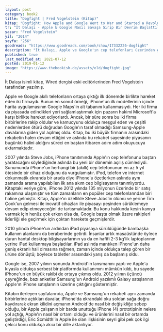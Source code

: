 ```yaml
---
layout: post  
category: book2  
title: "Dogfight | Fred Vogelstein (Kitap)"  
kitap: "Dogfight: How Apple and Google Went to War and Started a Revolution"  
tr: "İt Dalaşı - Apple & Google Nasıl Savaşa Girip Bir Devrim Başlattılar?"  
yazar: "Fred Vogelstein"  
yil: "2014"  
sayfa: "256"  
goodreads: "https://www.goodreads.com/book/show/17332226-dogfight"
description: "İt Dalaşı, Apple ve Google'ın cep telefonları üzerinden giriştikleri savaşı ve aralarındaki rekabeti anlatıyor."
published: true
last_modified_at: 2021-07-12
posted: 2019-01-12
image: "https://www.thebookish.de/assets/old/dogfight.jpg"
---
```


İt Dalaşı isimli kitap, Wired dergisi eski editörlerinden Fred Vogelstein tarafından yazılmış.  

Apple ve Google akıllı telefonların ortaya çıktığı ilk dönemde birlikte hareket eden iki firmaydı. Bunun en somut örneği, iPhone'un ilk modellerinin içinde harita uygulamasının Google Maps'in alt tabanını kullanmasıydı. Her iki firma da piyasada edindikleri yeri sağlamlaştırmak için pazarın hakimi Microsoft'a karşı birlikte hareket ediyorlardı. Ancak, bir süre sonra bu iki firma birbirlerine rakip oldular ve kamuoyunu oldukça meşgul eden ve çeşitli nedenlerden ötürü doğrudan Google'ın taraf olmadığı Samsung-Apple davalarına giden yol açılmış oldu. Kitap, bu iki büyük firmanın arasındaki rekabetin halen devam ettiğini ve aslında bu rekabet sayesinde piyasanın bugünkü halini aldığını süreci en baştan itibaren adım adım okuyucuya aktarmaktadır.  
  
2007 yılında Steve Jobs, iPhone tanıtımında Apple'ın cep telefonunu baştan yaratacağını söylediğinde aslında bu yeni bir dönemin açılış cümlesiydi. Sunumunda iPhone'un herhangi bir (akıllı) cep telefonunun en az 5 yıl ötesinde bir cihaz olduğunu da vurgulamıştır. iPod, telefon ve internet dokunmatik ekranda bir arada diye iPhone'u özetlerken aslında aynı zamanda arama yapılabilen ilk ana akım cep bilgisayarını tanımlıyordu. Kitaptaki veriye göre, iPhone 2012 yılında 135 milyonun üzerinde bir satış rakamına ulaşmıştır ve tüm zamanların en popüler cep telefonlarından biri haline gelmiştir. Kitap, Apple'ın özellikle Steve Jobs'in ölümü ve yerine Tim Çook'un gelmesi ile inovatif cihazları ile piyasayı peşinden sürüklemeye devam edip etmeyeceğini de tartışmaktadır. Bu konu hakkında kesin kanıya varmak için henüz çok erken olsa da, Google başta olmak üzere rakipleri liderliği ele geçirmek için çoktan harekete geçmişlerdir.  
  
2010 yılında iPhone'un ardından iPad piyasaya sürüldüğünde bambaşka kullanım alanlarını da beraberinde getirdi. İnsanlar artık masaüstünde öylece duran hantal desktop bilgisayarlarının ya da en hafifi 2-3 kg'lik laptoplarının yerine iPad kullanmaya başladılar. iPad aslında mantıken iPhone'un daha geniş ekranlı hali olmasına rağmen, zaman içinde oldukça talep gören bir ürüne dönüştü; böylece tabletler arasındaki yarış da başlamış oldu.  
  
Google ise, 2007 yılının sonunda Android'in lansmanını yaptı ve Apple'a kıyasla oldukça serbest bir platformda kullanımını mümkün kıldı, bu sayede iPhone'un en büyük rakibi de ortaya çıkmış oldu. 2012 yılının üçüncü çeyreğinde, bazı anketler Samsung'un Android yazılımlı Galaxy satışlarının Apple'ın iPhone satışlarının üzerine çıktığını göstermiştir.  
  
Kitabın ilerleyen sayfalarında, Apple ve Samsung'un rekabeti aynı zamanda birbirlerine açtıkları davalar, iPhone'da ekrandaki oku soldan sağa doğru kaydırarak ekran kilidini açmanın Android'de nasıl bir değişikliğe sebep olduğu, bir Apple çalışanın bir barda unuttuğu iPhone (4) prototipinin nelere yol açtığı, Apple'ın nasıl bir ortamı olduğu ve ürünlerini nasıl bir ortamda geliştirdiği, Eric Scmidth'in Apple ile olan ilişkisinin seyri gibi pek çok ilgi çekici konu oldukça akıcı bir dille aktarılıyor.  
    
	
	
